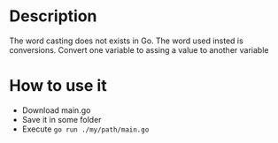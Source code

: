 # Description

The word casting does not exists in Go. The word used insted is conversions. Convert one variable to assing a value to another variable

# How to use it

* Download main.go
* Save it in some folder
* Execute `go run ./my/path/main.go`